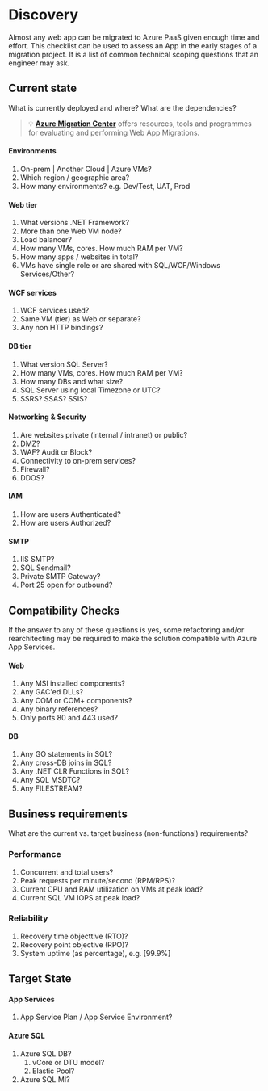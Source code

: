# Discovery

Almost any web app can be migrated to Azure PaaS given enough time and effort. This checklist can be used to assess an App in the early stages of a migration project. It is a list of common technical scoping questions that an engineer may ask.

## Current state

What is currently deployed and where? What are the dependencies?

> 💡 **[Azure Migration Center]** offers resources, tools and programmes for evaluating and performing Web App Migrations. 

#### Environments

1. On-prem | Another Cloud | Azure VMs?
1. Which region / geographic area?
1. How many environments? e.g. Dev/Test, UAT, Prod

#### Web tier

1. What versions .NET Framework?
1. More than one Web VM node?
1. Load balancer?
1. How many VMs, cores. How much RAM per VM?
1. How many apps / websites in total?
1. VMs have single role or are shared with SQL/WCF/Windows Services/Other?

#### WCF services

1. WCF services used? 
1. Same VM (tier) as Web or separate?
1. Any non HTTP bindings?

#### DB tier

1. What version SQL Server?
1. How many VMs, cores. How much RAM per VM?
1. How many DBs and what size?
1. SQL Server using local Timezone or UTC?
1. SSRS? SSAS? SSIS?

#### Networking & Security

1. Are websites private (internal / intranet) or public?
1. DMZ?
1. WAF? Audit or Block?
1. Connectivity to on-prem services?
1. Firewall?
1. DDOS?

#### IAM

1. How are users Authenticated?
1. How are users Authorized?

#### SMTP

1. IIS SMTP?
1. SQL Sendmail?
1. Private SMTP Gateway?
1. Port 25 open for outbound?

## Compatibility Checks

If the answer to any of these questions is yes, some refactoring and/or rearchitecting may be required to make the solution compatible with Azure App Services.

#### Web

1. Any MSI installed components?
1. Any GAC'ed DLLs?
1. Any COM or COM+ components?
1. Any binary references?
1. Only ports 80 and 443 used?

#### DB

1. Any GO statements in SQL?
1. Any cross-DB joins in SQL?
1. Any .NET CLR Functions in SQL?
1. Any SQL MSDTC?
1. Any FILESTREAM?

## Business requirements

What are the current vs. target business (non-functional) requirements? 

### Performance

1. Concurrent and total users?
1. Peak requests per minute/second (RPM/RPS)?
1. Current CPU and RAM utilization on VMs at peak load?
1. Current SQL VM IOPS at peak load?
 
### Reliability

1. Recovery time objecttive (RTO)?
1. Recovery point objective (RPO)? 
1. System uptime (as percentage), e.g. [99.9%]

## Target State

#### App Services

1. App Service Plan / App Service Environment?

#### Azure SQL

1. Azure SQL DB?
   1. vCore or DTU model?
   1. Elastic Pool?
1. Azure SQL MI?


[Azure Migration Center]:https://azure.microsoft.com/en-us/migration/
[App Service Migration Assistant]:https://appmigration.microsoft.com/
[Database Migration Assistant]:https://datamigration.microsoft.com/scenario/sql-to-azuresqldbmi?step=1